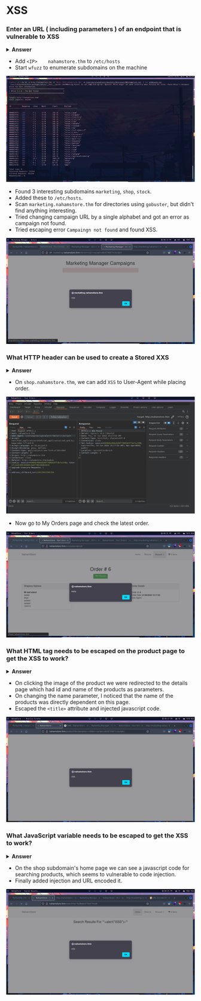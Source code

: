 # XSS

### Enter an URL ( including parameters ) of an endpoint that is vulnerable to XSS

<details>
<summary><b>Answer</b></summary>
<b>http://marketing.nahamstore.thm/?error=</b>
</details>

- Add `<IP>    nahamstore.thm` to `/etc/hosts` 
- Start `wfuzz` to enumerate subdomains on the machine

![wfuzz screenshot](https://raw.githubusercontent.com/divu050704/assets-holder/77a4b39666cec823c7f07b707617bdac52363577/tryhackme-screenshots/Screenshot%202023-06-01%20195740.png)

- Found 3 interesting subdomains `marketing`, `shop`, `stock`. 
- Added these to `/etc/hosts`.
- Scan `marketing.nahamstore.thm` for directories using `gobuster`, but didn't find anything interesting.
- Tried changing campaign URL by a single alphabet and got an error as campaign not found.
- Tried escaping error `Campaingn not found` and found XSS. 

![screenshot for XSS on marketing subdomain](https://raw.githubusercontent.com/divu050704/assets-holder/cf988af4bfda7f9d7b674ec3c7aeeb465e6d75bb/tryhackme-screenshots/Screenshot%202023-06-01%20201355.png)

### What HTTP header can be used to create a Stored XXS

<details>
<summary><b>Answer</b></summary>
<b>User-Agent</b>
</details>

- On `shop.nahamstore.thm`, we can add `XSS` to User-Agent while placing order. 

![XSS on order page with burbsuite](https://raw.githubusercontent.com/divu050704/assets-holder/aead568a3a87fd21d51e16d407f024f350240fb7/tryhackme-screenshots/Screenshot%202023-06-01%20202256.png)

- Now go to My Orders page and check the latest order.

![screenshot for XSS confirmation on orders page](https://raw.githubusercontent.com/divu050704/assets-holder/a6cee254bf3d72a294b5a8bfdf29162a6c024f30/tryhackme-screenshots/Screenshot%202023-06-01%20202507.png)

### What HTML tag needs to be escaped on the product page to get the XSS to work?

<details>
<summary><b>Answer</b></summary>
<b>title</b>
</details>

- On clicking the image of the product we were redirected to the details page which had id and name of the products as parameters. 
- On changing the name parameter, I noticed that the name of the products was directly dependent on this page. 
- Escaped the `<title>` attribute and injected javascript code.

![screenshot for XSS on product page](https://raw.githubusercontent.com/divu050704/assets-holder/0549ec146b910462dc680019937021dac9e8e37b/tryhackme-screenshots/Screenshot%202023-06-01%20203710.png)

### What JavaScript variable needs to be escaped to get the XSS to work?

<details>
<summary><b>Answer</b></summary>
<b>search</b>
</details>

- On the shop subdomain's home page we can see a javascript code for searching products, which seems to vulnerable to code injection.
- Finally added injection and URL encoded it.

![screenshot for XSS on search page](https://raw.githubusercontent.com/divu050704/assets-holder/21323b03b9bbb39272b45920bef3ce880b6bf149/tryhackme-screenshots/Screenshot%202023-06-01%20204533.png)

